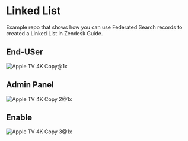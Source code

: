 # Linked List

Example repo that shows how you can use Federated Search records to created a Linked List in Zendesk Guide.

## End-USer
![Apple TV 4K Copy@1x](https://user-images.githubusercontent.com/894026/221576512-2db08374-b5be-4eb2-900a-e6992813ab34.png)

## Admin Panel
![Apple TV 4K Copy 2@1x](https://user-images.githubusercontent.com/894026/221576495-18addd7b-f0aa-4cf3-b44e-2ed3dd652184.png)

## Enable
![Apple TV 4K Copy 3@1x](https://user-images.githubusercontent.com/894026/221576506-1c7c130a-6f99-4714-b82a-a0fbb5cae4f4.png)
